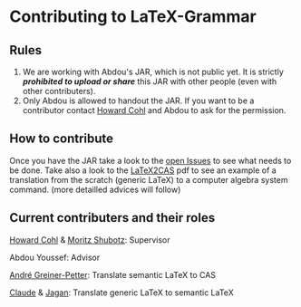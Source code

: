 # Contributing to LaTeX-Grammar
## Rules

1. We are working with Abdou's JAR, which is not public yet. It is strictly **_prohibited to upload or share_**  this JAR with other people (even with other contributers). 
2. Only Abdou is allowed to handout the JAR. If you want to be a contributor contact [Howard Cohl](https://github.com/HowardCohl) and Abdou to ask for the permission.

## How to contribute
Once you have the JAR take a look to the [open Issues](https://github.com/TU-Berlin/latex-grammar/issues) to see what needs to be done. Take also a look to the [LaTeX2CAS](https://github.com/TU-Berlin/latex-grammar/blob/master/LaTeX2CAS.pdf) pdf to see an example of a translation from the scratch (generic LaTeX) to a computer algebra system command. (more detailled advices will follow)

## Current contributers and their roles
[Howard Cohl](https://github.com/HowardCohl) & [Moritz Shubotz](https://github.com/physikerwelt): Supervisor

Abdou Youssef: Advisor

[André Greiner-Petter](https://github.com/AndreG-P): Translate semantic LaTeX to CAS

[Claude](https://github.com/ClaudeZou) & [Jagan](https://github.com/notjagan): Translate generic LaTeX to semantic LaTeX
